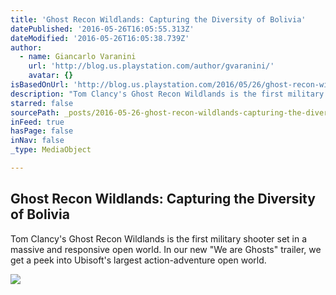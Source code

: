 ```yaml
---
title: 'Ghost Recon Wildlands: Capturing the Diversity of Bolivia'
datePublished: '2016-05-26T16:05:55.313Z'
dateModified: '2016-05-26T16:05:38.739Z'
author:
  - name: Giancarlo Varanini
    url: 'http://blog.us.playstation.com/author/gvaranini/'
    avatar: {}
isBasedOnUrl: 'http://blog.us.playstation.com/2016/05/26/ghost-recon-wildlands-capturing-the-diversity-of-bolivia/'
description: "Tom Clancy's Ghost Recon Wildlands is the first military shooter set in a massive and responsive open world. In our new \"We are Ghosts\" trailer, we get a peek into Ubisoft's largest action-adventure open world."
starred: false
sourcePath: _posts/2016-05-26-ghost-recon-wildlands-capturing-the-diversity-of-bolivia.md
inFeed: true
hasPage: false
inNav: false
_type: MediaObject

---
```

<article style=""><h1>Ghost Recon Wildlands: Capturing the Diversity of Bolivia</h1><p>Tom Clancy's Ghost Recon Wildlands is the first military shooter set in a massive and responsive open world. In our new "We are Ghosts" trailer, we get a peek into Ubisoft's largest action-adventure open world.</p><img src="http://static.blog.playstation.com/wp-content/uploads/2016/05/27131164702_b1a49d60e5_o.png" /></article>